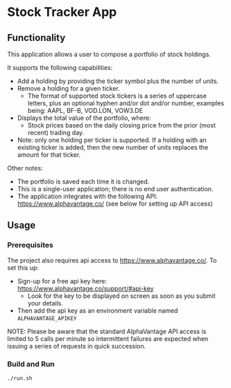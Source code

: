 # Stock Tracker App

## Functionality

This application allows a user to compose a portfolio of stock holdings.

It supports the following capabilities:   
- Add a holding by providing the ticker symbol plus the number of units.  
- Remove a holding for a given ticker.  
  - The format of supported stock tickers is a series of uppercase letters, plus an optional hyphen and/or dot and/or number, 
  examples being: AAPL, BF-B, VOD.LON, VOW3.DE   
- Displays the total value of the portfolio, where:  
  - Stock prices based on the daily closing price from the prior (most recent) trading day.   
- Note: only one holding per ticker is supported. If a holding with an existing ticker is added, then the new number of units replaces the amount for that ticker.

Other notes:

- The portfolio is saved each time it is changed.   
- This is a single-user application; there is no end user authentication.   
- The application integrates with the following API: https://www.alphavantage.co/ (see below for setting up API access)   


## Usage

### Prerequisites

The project also requires api access to <https://www.alphavantage.co/>. To set this up:
-   Sign-up for a free api key here: <https://www.alphavantage.co/support/#api-key>   
    - Look for the key to be displayed on screen as soon as you submit your details.
-   Then add the api key as an environment variable named `ALPHAVANTAGE_APIKEY`

NOTE: Please be aware that the standard AlphaVantage API access is limited to 5 calls per minute so intermittent
failures are expected when issuing a series of requests in quick succession.

### Build and Run

```./run.sh```

